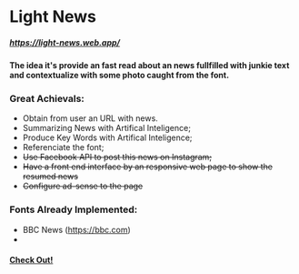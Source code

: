 # Light News
##### https://light-news.web.app/
#### The idea it's provide an fast read about an news fullfilled with junkie text and contextualize with some photo caught from the font.
 
 
### Great Achievals:
-  Obtain from user an URL with news.
-  Summarizing News with Artifical Inteligence;
-  Produce Key Words with Artifical Inteligence;
-  Referenciate the font;
-  <del> Use Facebook API to post this news on Instagram;<del> 
-  <del> Have a front end interface by an responsive web page to show the resumed news<del>  
-  <del> Configure ad-sense to the page<del>  




### Fonts Already Implemented:
- BBC News (https://bbc.com)
- 


#### [Check Out!](https://light-news.web.app/) 

